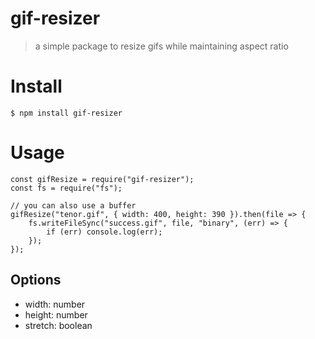 # gif-resizer
>a simple package to resize gifs while maintaining aspect ratio

# Install
```
$ npm install gif-resizer
```

# Usage
```
const gifResize = require("gif-resizer");
const fs = require("fs");

// you can also use a buffer
gifResize("tenor.gif", { width: 400, height: 390 }).then(file => {
    fs.writeFileSync("success.gif", file, "binary", (err) => {
        if (err) console.log(err);
    });
});
```
## Options 

* width: number
* height: number
* stretch: boolean